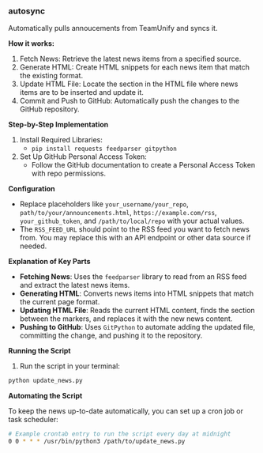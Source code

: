 ### autosync 
Automatically pulls annoucements from TeamUnify and syncs it.


**How it works:**
1. Fetch News: Retrieve the latest news items from a specified source.
2. Generate HTML: Create HTML snippets for each news item that match the existing format.
3. Update HTML File: Locate the section in the HTML file where news items are to be inserted and update it.
4. Commit and Push to GitHub: Automatically push the changes to the GitHub repository.


**Step-by-Step Implementation**
1. Install Required Libraries:
   - ```pip install requests feedparser gitpython```
2. Set Up GitHub Personal Access Token:
   - Follow the GitHub documentation to create a Personal Access Token with repo permissions.
  
**Configuration**
- Replace placeholders like `your_username/your_repo`, `path/to/your/announcements.html`, `https://example.com/rss`, `your_github_token`, and `/path/to/local/repo` with your actual values.
- The `RSS_FEED_URL` should point to the RSS feed you want to fetch news from. You may replace this with an API endpoint or other data source if needed.

**Explanation of Key Parts**
- **Fetching News**: Uses the `feedparser` library to read from an RSS feed and extract the latest news items.
- **Generating HTML**: Converts news items into HTML snippets that match the current page format.
- **Updating HTML File**: Reads the current HTML content, finds the section between the markers, and replaces it with the new news content.
- **Pushing to GitHub**: Uses `GitPython` to automate adding the updated file, committing the change, and pushing it to the repository.

**Running the Script**
1. Run the script in your terminal:
```bash
python update_news.py
```

**Automating the Script**

To keep the news up-to-date automatically, you can set up a cron job or task scheduler:

```bash
# Example crontab entry to run the script every day at midnight
0 0 * * * /usr/bin/python3 /path/to/update_news.py
```
